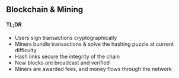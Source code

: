 ## Blockchain & Mining
#### TL;DR
<ul>
	<li class="fragment">Users sign transactions cryptographically</li>
	<li class="fragment">Miners bundle transactions &amp; solve the hashing puzzle at current difficulty</li>
	<li class="fragment">Hash links secure the integrity of the chain</li>
	<li class="fragment">New blocks are broadcast and verified</li>
	<li class="fragment">Miners are awarded fees, and money flows through the network</li>
</ul>